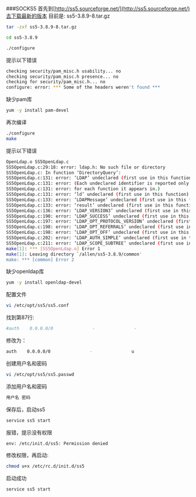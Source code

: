###SOCKS5
首先到[http://ss5.sourceforge.net/](http://ss5.sourceforge.net/)去下载最新的版本
目前是: ss5-3.8.9-8.tar.gz
```bash
tar -zxf ss5-3.8.9-8.tar.gz
```
```bash
cd ss5-3.8.9
```
```bash
./configure
```
提示以下错误
```bash
checking security/pam_misc.h usability... no
checking security/pam_misc.h presence... no
checking for security/pam_misc.h... no
configure: error: *** Some of the headers weren't found ***
```
缺少pam库
```bash
yum -y install pam-devel
```
再次编译
```bash
./configure
make
```
提示以下错误
```bash
OpenLdap.o SS5OpenLdap.c
SS5OpenLdap.c:29:18: error: ldap.h: No such file or directory
SS5OpenLdap.c: In function ‘DirectoryQuery’:
SS5OpenLdap.c:131: error: ‘LDAP’ undeclared (first use in this function)
SS5OpenLdap.c:131: error: (Each undeclared identifier is reported only once
SS5OpenLdap.c:131: error: for each function it appears in.)
SS5OpenLdap.c:131: error: ‘ld’ undeclared (first use in this function)
SS5OpenLdap.c:133: error: ‘LDAPMessage’ undeclared (first use in this function)
SS5OpenLdap.c:133: error: ‘result’ undeclared (first use in this function)
SS5OpenLdap.c:136: error: ‘LDAP_VERSION3’ undeclared (first use in this function)
SS5OpenLdap.c:190: error: ‘LDAP_SUCCESS’ undeclared (first use in this function)
SS5OpenLdap.c:197: error: ‘LDAP_OPT_PROTOCOL_VERSION’ undeclared (first use in this function)
SS5OpenLdap.c:198: error: ‘LDAP_OPT_REFERRALS’ undeclared (first use in this function)
SS5OpenLdap.c:198: error: ‘LDAP_OPT_OFF’ undeclared (first use in this function)
SS5OpenLdap.c:202: error: ‘LDAP_AUTH_SIMPLE’ undeclared (first use in this function)
SS5OpenLdap.c:211: error: ‘LDAP_SCOPE_SUBTREE’ undeclared (first use in this function)
make[1]: *** [SS5OpenLdap.o] Error 1
make[1]: Leaving directory `/allen/ss5-3.8.9/common'
make: *** [common] Error 2
```
缺少openldap库
```bash
yum -y install openldap-devel
```
配置文件
```bash
vi /etc/opt/ss5/ss5.conf
```
找到第87行:
```bash
#auth    0.0.0.0/0               -               -
```
修改为：
```bash
auth    0.0.0.0/0               -               u
```
创建用户名和密码
```bash
vi /etc/opt/ss5/ss5.passwd
```
添加用户名和密码
```bash
用户名 密码
```
保存后，启动ss5
```bash
service ss5 start
```
报错，提示没有权限
```bash
env: /etc/init.d/ss5: Permission denied
```
修改权限，再启动:
```bash
chmod u+x /etc/rc.d/init.d/ss5
```
启动成功
```bash
service ss5 start
```
